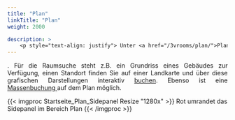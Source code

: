 ```yaml
---
title: "Plan"
linkTitle: "Plan"
weight: 2000

description: >
    <p style="text-align: justify"> Unter <a href="/3vrooms/plan/">Plan</a> suchen Sie freie Ressourcen über eine grafische Oberfläche, z.B. über einen <a href="/plan/plansuche/">Raumplan </a>. </p>
---
```

<p style="text-align: justify"> . Für die Raumsuche steht z.B. ein Grundriss eines Gebäudes zur Verfügung, einen Standort finden Sie auf einer Landkarte und über diese grafischen Darstellungen interaktiv <a href="/3vrooms/plan/buchen-auf-demplan/">buchen</a>. Ebenso ist eine <a href="/3vrooms/plan/massenbuchung-auf-dem-plan/">Massenbuchung </a> auf dem Plan möglich. </p>

{{< imgproc Startseite_Plan_Sidepanel Resize "1280x" >}}
Rot umrandet das Sidepanel im Bereich Plan {{< /imgproc >}}